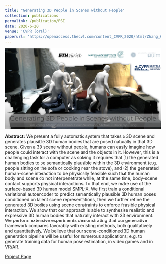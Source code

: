 ```yaml
---
title: "Generating 3D People in Scenes without People"
collection: publications
permalink: /publication/PSI
date: 2020-6-20
venue: 'CVPR (oral)'
paperurl: 'https://openaccess.thecvf.com/content_CVPR_2020/html/Zhang_Generating_3D_People_in_Scenes_Without_People_CVPR_2020_paper.html'
---
```

![alt text](../images/PSI-teaser.png)<!-- .element height="20%" width="20%" -->

__Abstract:__ 
We present a fully automatic system that takes a 3D scene and generates plausible 3D human bodies that are posed naturally in that 3D scene. Given a 3D scene without people, humans can easily imagine how people could interact with the scene and the objects in it. However, this is a challenging task for a computer as solving it requires that (1) the generated human bodies to be semantically plausible within the 3D environment (e.g. people sitting on the sofa or cooking near the stove), and (2) the generated human-scene interaction to be physically feasible such that the human body and scene do not interpenetrate while, at the same time, body-scene contact supports physical interactions. To that end, we make use of the surface-based 3D human model SMPL-X. We first train a conditional variational autoencoder to predict semantically plausible 3D human poses conditioned on latent scene representations, then we further refine the generated 3D bodies using scene constraints to enforce feasible physical interaction. We show that our approach is able to synthesize realistic and expressive 3D human bodies that naturally interact with 3D environment. We perform extensive experiments demonstrating that our generative framework compares favorably with existing methods, both qualitatively and quantitatively. We believe that our scene-conditioned 3D human generation pipeline will be useful for numerous applications; e.g. to generate training data for human pose estimation, in video games and in VR/AR. 

[Project Page](https://ps.is.mpg.de/publications/smpl-x-conditional-vae-prox-scene-constraints)



